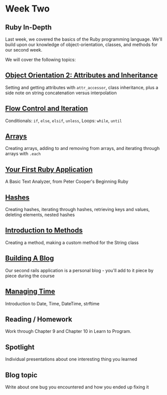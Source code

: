 # Week Two

## Ruby In-Depth
Last week, we covered the basics of the Ruby programming language. We'll build upon our knowledge of object-orientation, classes, and methods for our second week.

We will cover the following topics:

## [Object Orientation 2: Attributes and Inheritance](/lessons/02_attributes_inheritance.md)
Setting and getting attributes with `attr_accessor`, class inheritance, plus a side note on string concatenation versus interpolation

## [Flow Control and Iteration](/lessons/02_conditionals_and_loops.md)
Conditionals: `if`, `else`, `elsif`, `unless`, Loops: `while`, `until`

## [Arrays](/lessons/02_arrays.md)
Creating arrays, adding to and removing from arrays, and iterating through arrays with `.each`

## [Your First Ruby Application](/lessons/02_ruby_app.md)
A Basic Text Analyzer, from Peter Cooper's Beginning Ruby

## [Hashes](/lessons/02_hashes.md)
Creating hashes, iterating through hashes, retrieving keys and values, deleting elements, nested hashes

## [Introduction to Methods](/lessons/02_methods.md)
Creating a method, making a custom method for the String class

## [Building A Blog](/lessons/02_blog.md)  
Our second rails application is a personal blog - you'll add to it piece by piece during the course

## [Managing Time](/lessons/02_time.md)
Introduction to Date, Time, DateTime, strftime

## Reading / Homework
Work through Chapter 9 and Chapter 10 in Learn to Program.

## Spotlight
Individual presentations about one interesting thing you learned

## Blog topic
Write about one bug you encountered and how you ended up fixing it
